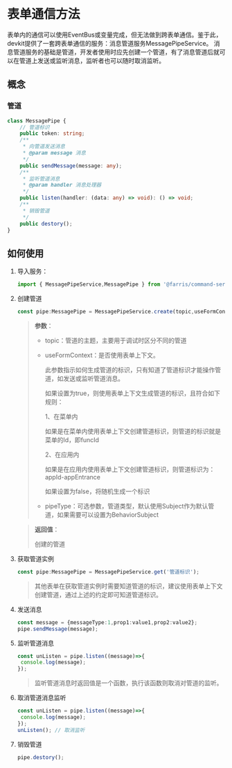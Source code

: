 # 表单通信方法

表单内的通信可以使用EventBus或变量完成，但无法做到跨表单通信。鉴于此，devkit提供了一套跨表单通信的服务：消息管道服务MessagePipeService。
消息管道服务的基础是管道，开发者使用时应先创建一个管道，有了消息管道后就可以在管道上发送或监听消息，监听者也可以随时取消监听。

## 概念

### 管道

```typescript
class MessagePipe {
    // 管道标识
    public token: string;
    /**
     * 向管道发送消息
     * @param message 消息
     */
    public sendMessage(message: any);
    /**
     * 监听管道消息
     * @param handler 消息处理器
     */
    public listen(handler: (data: any) => void): () => void;
    /**
     * 销毁管道
     */
    public destory();
}
```

## 如何使用

1. 导入服务：

   ```typescript
   import { MessagePipeService,MessagePipe } from '@farris/command-services';
   ```
   
2. 创建管道

   ```typescript
   const pipe:MessagePipe = MessagePipeService.create(topic,useFormContext,pipeType);
   ```
   
   > **参数**：
   >
   > - topic：管道的主题，主要用于调试时区分不同的管道
   >
   > - useFormContext：是否使用表单上下文。
      >
   >   此参数指示如何生成管道的标识，只有知道了管道标识才能操作管道，如发送或监听管道消息。
   >
   >   如果设置为true，则使用表单上下文生成管道的标识，且符合如下规则：
   >
   >   1、在菜单内
   >
   >   如果是在菜单内使用表单上下文创建管道标识，则管道的标识就是菜单的Id，即funcId
   >
   >   2、在应用内
   >
   >   如果是在应用内使用表单上下文创建管道标识，则管道标识为：appId-appEntrance
   >
   >   如果设置为false，将随机生成一个标识
   >
   > - pipeType：可选参数，管道类型，默认使用Subject作为默认管道，如果需要可以设置为BehaviorSubject

      > **返回值**：
   >
   > 创建的管道

3. 获取管道实例

   ```typescript
   const pipe:MessagePipe = MessagePipeService.get('管道标识');
   ```

   > 其他表单在获取管道实例时需要知道管道的标识，建议使用表单上下文创建管道，通过上述的约定即可知道管道标识。
4. 发送消息

   ```typescript
   const message = {messageType:1,prop1:value1,prop2:value2};
   pipe.sendMessage(message);
   ```
5. 监听管道消息

   ```typescript
   const unListen = pipe.listen((message)=>{
   	console.log(message);
   });
   ```

   > 监听管道消息时返回值是一个函数，执行该函数则取消对管道的监听。
6. 取消管道消息监听

   ```typescript
   const unListen = pipe.listen((message)=>{
   	console.log(message);
   });
   unListen(); // 取消监听
   ```
7. 销毁管道

   ```typescript
   pipe.destory();
   ```

   


